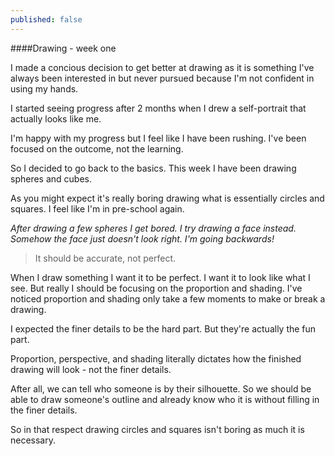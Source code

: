 ```yaml
---
published: false
---
```



####Drawing - week one

I made a concious decision to get better at drawing as it is something I've always been interested in but never pursued because I'm not confident in using my hands.

I started seeing progress after 2 months when I drew a self-portrait that actually looks like me.

I'm happy with my progress but I feel like I have been rushing. I've been focused on the outcome, not the learning.

So I decided to go back to the basics. This week I have been drawing spheres and cubes.

As you might expect it's really boring drawing what is essentially circles and squares. I feel like I'm in pre-school again.

_After drawing a few spheres I get bored. I try drawing a face instead. Somehow the face just doesn't look right. I'm going backwards!_

> It should be accurate, not perfect.

When I draw something I want it to be perfect. I want it to look like what I see. But really I should be focusing on the proportion and shading. I've noticed proportion and shading only take a few moments to make or break a drawing.

I expected the finer details to be the hard part. But they're actually the fun part.

Proportion, perspective, and shading literally dictates how the finished drawing will look - not the finer details.

After all, we can tell who someone is by their silhouette. So we should be able to draw someone's outline and already know who it is without filling in the finer details.

So in that respect drawing circles and squares isn't boring as much it is necessary.
